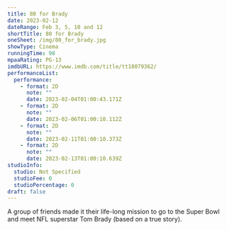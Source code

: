 ```yaml
---
title: 80 for Brady
date: 2023-02-12
dateRange: Feb 3, 5, 10 and 12
shortTitle: 80 for Brady
oneSheet: /img/80_for_brady.jpg
showType: Cinema
runningTime: 98
mpaaRating: PG-13
imdbURL: https://www.imdb.com/title/tt18079362/
performanceList:
  performance:
    - format: 2D
      note: ""
      date: 2023-02-04T01:00:43.171Z
    - format: 2D
      note: ""
      date: 2023-02-06T01:00:10.112Z
    - format: 2D
      note: ""
      date: 2023-02-11T01:00:10.373Z
    - format: 2D
      note: ""
      date: 2023-02-13T01:00:10.639Z
studioInfo:
  studio: Not Specified
  studioFee: 0
  studioPercentage: 0
draft: false
---
```

A group of friends made it their life-long mission to go to the Super Bowl and meet NFL superstar Tom Brady (based on a true story).